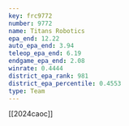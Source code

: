 ```yaml
---
key: frc9772
number: 9772
name: Titans Robotics
epa_end: 12.22
auto_epa_end: 3.94
teleop_epa_end: 6.19
endgame_epa_end: 2.08
winrate: 0.4444
district_epa_rank: 981
district_epa_percentile: 0.4553
type: Team
---
```

[[2024caoc]]
